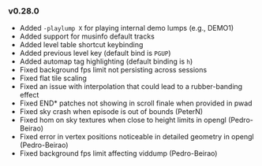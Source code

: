 ### v0.28.0
- Added `-playlump X` for playing internal demo lumps (e.g., DEMO1)
- Added support for musinfo default tracks
- Added level table shortcut keybinding
- Added previous level key (default bind is `PGUP`)
- Added automap tag highlighting (default binding is `h`)
- Fixed background fps limit not persisting across sessions
- Fixed flat tile scaling
- Fixed an issue with interpolation that could lead to a rubber-banding effect
- Fixed END* patches not showing in scroll finale when provided in pwad
- Fixed sky crash when episode is out of bounds (PeterN)
- Fixed hom on sky textures when close to height limits in opengl (Pedro-Beirao)
- Fixed error in vertex positions noticeable in detailed geometry in opengl (Pedro-Beirao)
- Fixed background fps limit affecting viddump (Pedro-Beirao)